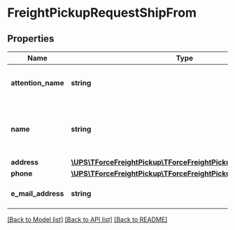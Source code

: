 # FreightPickupRequestShipFrom

## Properties
Name | Type | Description | Notes
------------ | ------------- | ------------- | -------------
**attention_name** | **string** | Contact name at the ship from location. | 
**name** | **string** | The ship from locations name or company name. | 
**address** | [**\UPS\TForceFreightPickup\TForceFreightPickup\ShipFromAddress**](ShipFromAddress.md) |  | 
**phone** | [**\UPS\TForceFreightPickup\TForceFreightPickup\ShipFromPhone**](ShipFromPhone.md) |  | 
**e_mail_address** | **string** | Ship from email address. | [optional] 

[[Back to Model list]](../../README.md#documentation-for-models) [[Back to API list]](../../README.md#documentation-for-api-endpoints) [[Back to README]](../../README.md)

